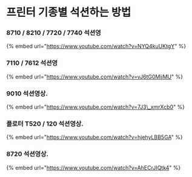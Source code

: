 # 프린터 기종별 석션하는 방법

### 8710 / 8210 / 7720 / 7740 석션영

{% embed url="https://www.youtube.com/watch?v=NYQ4kuUKtgY" %}

### 

### 7110 / 7612 석션영

{% embed url="https://www.youtube.com/watch?v=vJ6tG0MijMU" %}

### 

### 9010 석션영상.

{% embed url="https://www.youtube.com/watch?v=7J3\_xmrXcb0" %}

### 

### 플로터 T520 / 120 석션영상.

{% embed url="https://www.youtube.com/watch?v=hjehyLBB5GA" %}

### 

### 8720 석션영상.

{% embed url="https://www.youtube.com/watch?v=AhECrJIQtk4" %}



